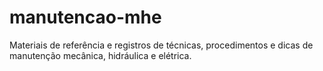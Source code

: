 # manutencao-mhe
Materiais de referência e registros de técnicas, procedimentos e dicas de manutenção mecânica, hidráulica e elétrica.
